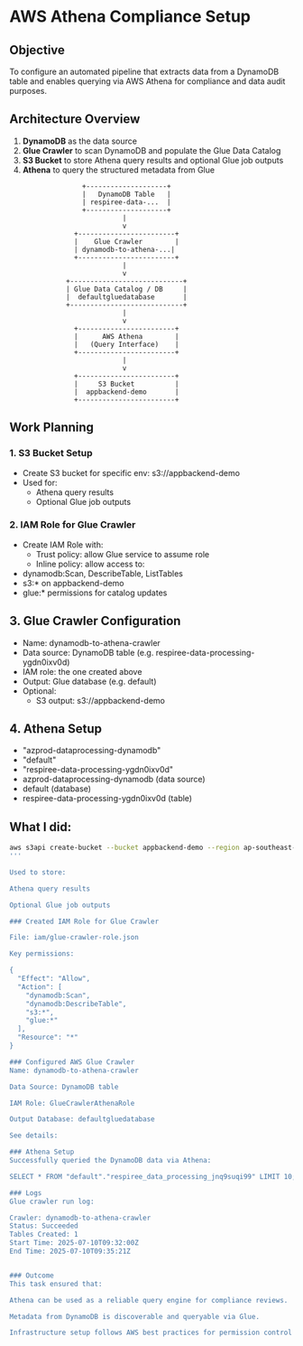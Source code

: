 # AWS Athena Compliance Setup


## Objective

To configure an automated pipeline that extracts data from a DynamoDB table and enables querying via AWS Athena for compliance and data audit purposes.

## Architecture Overview

1. **DynamoDB** as the data source  
2. **Glue Crawler** to scan DynamoDB and populate the Glue Data Catalog  
3. **S3 Bucket** to store Athena query results and optional Glue job outputs  
4. **Athena** to query the structured metadata from Glue

```plaintext
                  +--------------------+
                  |   DynamoDB Table   |
                  | respiree-data-...  |
                  +--------------------+
                            |
                            v
                +------------------------+
                |    Glue Crawler        |
                | dynamodb-to-athena-...|
                +------------------------+
                            |
                            v
              +----------------------------+
              | Glue Data Catalog / DB     |
              |  defaultgluedatabase       |
              +----------------------------+
                            |
                            v
                +------------------------+
                |      AWS Athena        |
                |   (Query Interface)    |
                +------------------------+
                            |
                            v
                +------------------------+
                |     S3 Bucket          |
                |  appbackend-demo       |
                +------------------------+
```

## Work Planning

### 1. S3 Bucket Setup
- Create S3 bucket for specific env: s3://appbackend-demo 
- Used for: 
  - Athena query results 
  - Optional Glue job outputs 

### 2. IAM Role for Glue Crawler
- Create IAM Role with: 
  - Trust policy: allow Glue service to assume role 
  - Inline policy: allow access to: 
- dynamodb:Scan, DescribeTable, ListTables 
- s3:* on appbackend-demo 
- glue:* permissions for catalog updates 

## 3. Glue Crawler Configuration 
- Name: dynamodb-to-athena-crawler 
- Data source: DynamoDB table (e.g. respiree-data-processing-ygdn0ixv0d) 
- IAM role: the one created above 
- Output: Glue database (e.g. default) 
- Optional: 
  - S3 output: s3://appbackend-demo 

## 4. Athena Setup
- "azprod-dataprocessing-dynamodb"
- "default"
- "respiree-data-processing-ygdn0ixv0d" 
- azprod-dataprocessing-dynamodb (data source) 
- default (database) 
- respiree-data-processing-ygdn0ixv0d (table) 

## What I did:

```bash
aws s3api create-bucket --bucket appbackend-demo --region ap-southeast-1
'''

Used to store:

Athena query results

Optional Glue job outputs

### Created IAM Role for Glue Crawler

File: iam/glue-crawler-role.json

Key permissions:

{
  "Effect": "Allow",
  "Action": [
    "dynamodb:Scan",
    "dynamodb:DescribeTable",
    "s3:*",
    "glue:*"
  ],
  "Resource": "*"
}

### Configured AWS Glue Crawler
Name: dynamodb-to-athena-crawler

Data Source: DynamoDB table

IAM Role: GlueCrawlerAthenaRole

Output Database: defaultgluedatabase

See details: 

### Athena Setup
Successfully queried the DynamoDB data via Athena:

SELECT * FROM "default"."respiree_data_processing_jnq9suqi99" LIMIT 10;

### Logs
Glue crawler run log:

Crawler: dynamodb-to-athena-crawler
Status: Succeeded
Tables Created: 1
Start Time: 2025-07-10T09:32:00Z
End Time: 2025-07-10T09:35:21Z


### Outcome
This task ensured that:

Athena can be used as a reliable query engine for compliance reviews.

Metadata from DynamoDB is discoverable and queryable via Glue.

Infrastructure setup follows AWS best practices for permission control and modularity.